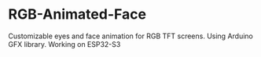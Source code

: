# RGB-Animated-Face
Customizable eyes and face animation for RGB TFT screens. Using Arduino GFX library. Working on ESP32-S3 
